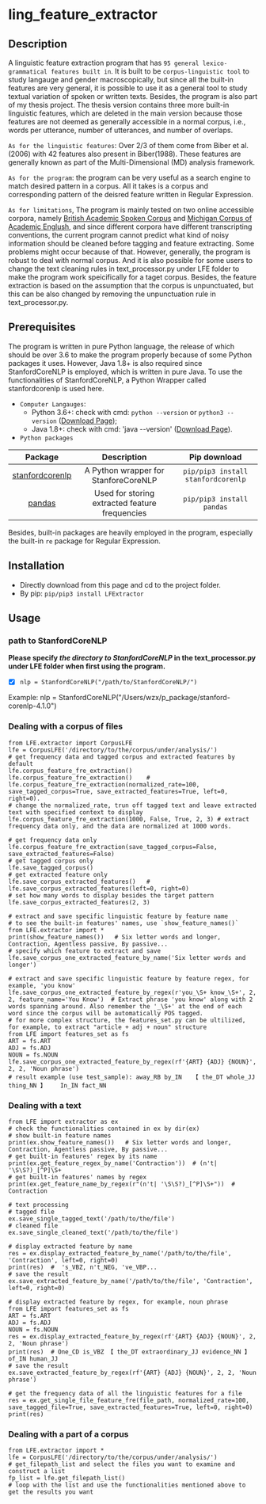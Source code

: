 # ling_feature_extractor
## Description
A linguistic feature extraction program that has `95 general lexico-grammatical features built in`. It is built to be `corpus-linguistic tool` to study langauge and gender macroscopically, but since all the built-in features are very general, it is possible to use it as a general tool to study textual variation of spoken or written texts. Besides, the program is also part of my thesis project. The thesis version contains three more built-in linguistic features, which are deleted in the main version because those features are not deemed as generally accessible in a normal corpus, i.e., words per utterance, number of utterances, and number of overlaps.  

`As for the linguistic features`: Over 2/3 of them come from Biber et al.(2006) with 42 features also present in Biber(1988). These features are generally known as part of the Multi-Dimensional (MD) analysis framework.

`As for the program`: the program can be very useful as a search engine to match desired pattern in a corpus. All it takes is a corpus and corresponding pattern of the deisred feature written in Regular Expression. 

`As for limitations`, The program is mainly tested on two online accessible corpora, namely [British Academic Spoken Corpus](http://www.reading.ac.uk/AcaDepts/ll/base_corpus/) and [Michigan Corpus of Academic Englush](https://quod.lib.umich.edu/cgi/c/corpus/corpus?page=home;c=micase;cc=micase), and since different corpora have different transcripting conventions, the current program cannot predict what kind of noisy information should be cleaned before tagging and feature extracting. Some problems might occur because of that. However, generally, the program is robust to deal with normal corpus. And it is also possible for some users to change the text cleaning rules in text_processor.py under LFE folder to make the program work speicifically for a taget corpus. Besides, the feature extraction is based on the assumption that the corpus is unpunctuated, but this can be also changed by removing the unpunctuation rule in text_processor.py.

## Prerequisites
The program is written in pure Python language, the release of which should be over 3.6 to make the program properly because of some Python packages it uses. However, Java 1.8+ is also required since StanfordCoreNLP is employed, which is written in pure Java. To use the functionalities of StanfordCoreNLP, a Python Wrapper called stanfordcorenlp is used here.

- `Computer Langauges`: 
   - Python 3.6+: check with cmd: `python --version` or `python3 --version` ([Download Page](https://www.python.org/downloads/)); 
   - Java 1.8+: check with cmd: 'java --version' ([Download Page](https://www.java.com/en/download/)). 
- `Python packages`

| Package | Description | Pip download | 
| :---: | :---: | :---: |
| [stanfordcorenlp](https://github.com/Lynten/stanford-corenlp) | A Python wrapper for StanforeCoreNLP | `pip/pip3 install stanfordcorenlp` |
| [pandas](https://pandas.pydata.org) | Used for storing extracted feature frequencies  | `pip/pip3 install pandas` |

Besides, built-in packages are heavily employed in the program, especially the built-in `re` package for Regular Expression.

## Installation
- Directly download from this page and cd to the project folder.
- By pip: `pip/pip3 install LFExtractor`

## Usage
### path to StanfordCoreNLP
**Please specify _the directory to StanfordCoreNLP_ in the text_processor.py under LFE folder when first using the program.**
- [X] `nlp = StanfordCoreNLP("/path/to/StanfordCoreNLP/")` 

Example: nlp = StanfordCoreNLP("/Users/wzx/p_package/stanford-corenlp-4.1.0")

### Dealing with a corpus of files
```
from LFE.extractor import CorpusLFE
lfe = CorpusLFE('/directory/to/the/corpus/under/analysis/')
# get frequency data and tagged corpus and extracted features by default
lfe.corpus_feature_fre_extraction() lfe.corpus_feature_fre_extraction()    # lfe.corpus_feature_fre_extraction(normalized_rate=100, save_tagged_corpus=True, save_extracted_features=True, left=0, right=0). 
# change the normalized_rate, trun off tagged text and leave extracted text with specified context to display
lfe.corpus_feature_fre_extraction(1000, False, True, 2, 3) # extract frequency data only, and the data are normalized at 1000 words.  

# get frequency data only
lfe.corpus_feature_fre_extraction(save_tagged_corpus=False, save_extracted_features=False)
# get tagged corpus only
lfe.save_tagged_corpus()
# get extracted feature only
lfe.save_corpus_extracted_features()   # lfe.save_corpus_extracted_features(left=0, right=0)
# set how many words to display besides the target pattern
lfe.save_corpus_extracted_features(2, 3)

# extract and save specific linguistic feature by feature name
# to see the built-in features' names, use `show_feature_names()`
from LFE.extractor import *
print(show_feature_names())   # Six letter words and longer, Contraction, Agentless passive, By passive...
# specify which feature to extract and save
lfe.save_corpus_one_extracted_feature_by_name('Six letter words and longer')

# extract and save specific linguistic feature by feature regex, for example, 'you know' 
lfe.save_corpus_one_extracted_feature_by_regex(r'you_\S+ know_\S+', 2, 2, feature_name='You Know')  # Extract phrase 'you know' along with 2 words spanning around. Also remember the '_\S+' at the end of each word since the corpus will be automatically POS tagged.
# for more complex structure, the features_set.py can be ultilized, for example, to extract "article + adj + noun" structure
from LFE import features_set as fs
ART = fs.ART
ADJ = fs.ADJ
NOUN = fs.NOUN
lfe.save_corpus_one_extracted_feature_by_regex(rf'{ART} {ADJ} {NOUN}', 2, 2, 'Noun phrase')
# result example (use test_sample): away_RB by_IN	【 the_DT whole_JJ thing_NN 】	In_IN fact_NN 
```

### Dealing with a text
```
from LFE import extractor as ex
# check the functionalities contained in ex by dir(ex)
# show built-in feature names
print(ex.show_feature_names())   # Six letter words and longer, Contraction, Agentless passive, By passive...
# get built-in features' regex by its name
print(ex.get_feature_regex_by_name('Contraction'))  # (n't| '\S\S?)_[^P]\S+
# get built-in features' names by regex
print(ex.get_feature_name_by_regex(r"(n't| '\S\S?)_[^P]\S+"))  # Contraction

# text processing
# tagged file
ex.save_single_tagged_text('/path/to/the/file')
# cleaned file
ex.save_single_cleaned_text('/path/to/the/file')

# display extracted feature by name
res = ex.display_extracted_feature_by_name('/path/to/the/file', 'Contraction', left=0, right=0)
print(res)  #  's_VBZ, n't_NEG, 've_VBP...
# save the result
ex.save_extracted_feature_by_name('/path/to/the/file', 'Contraction', left=0, right=0)

# display extracted feature by regex, for example, noun phrase
from LFE import features_set as fs
ART = fs.ART
ADJ = fs.ADJ
NOUN = fs.NOUN
res = ex.display_extracted_feature_by_regex(rf'{ART} {ADJ} {NOUN}', 2, 2, 'Noun phrase')
print(res)  # One_CD is_VBZ	【 the_DT extraordinary_JJ evidence_NN 】	of_IN human_JJ
# save the result
ex.save_extracted_feature_by_regex(rf'{ART} {ADJ} {NOUN}', 2, 2, 'Noun phrase')

# get the frequency data of all the linguistic features for a file 
res = ex.get_single_file_feature_fre(file_path, normalized_rate=100, save_tagged_file=True, save_extracted_features=True, left=0, right=0)
print(res)
```

### Dealing with a part of a corpus
```
from LFE.extractor import *
lfe = CorpusLFE('/directory/to/the/corpus/under/analysis/')
# get_filepath_list and select the files you want to examine and construct a list
fp_list = lfe.get_filepath_list()   
# loop with the list and use the functionalities mentioned above to get the results you want
```

